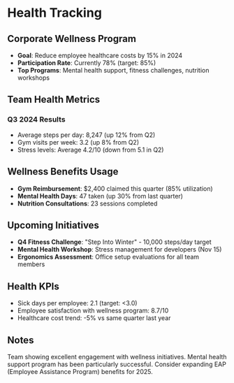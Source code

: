 # Health Tracking

## Corporate Wellness Program
- **Goal**: Reduce employee healthcare costs by 15% in 2024
- **Participation Rate**: Currently 78% (target: 85%)
- **Top Programs**: Mental health support, fitness challenges, nutrition workshops

## Team Health Metrics
### Q3 2024 Results
- Average steps per day: 8,247 (up 12% from Q2)
- Gym visits per week: 3.2 (up 8% from Q2)
- Stress levels: Average 4.2/10 (down from 5.1 in Q2)

## Wellness Benefits Usage
- **Gym Reimbursement**: $2,400 claimed this quarter (85% utilization)
- **Mental Health Days**: 47 taken (up 30% from last quarter)
- **Nutrition Consultations**: 23 sessions completed

## Upcoming Initiatives
- **Q4 Fitness Challenge**: "Step Into Winter" - 10,000 steps/day target
- **Mental Health Workshop**: Stress management for developers (Nov 15)
- **Ergonomics Assessment**: Office setup evaluations for all team members

## Health KPIs
- Sick days per employee: 2.1 (target: <3.0)
- Employee satisfaction with wellness program: 8.7/10
- Healthcare cost trend: -5% vs same quarter last year

## Notes
Team showing excellent engagement with wellness initiatives. Mental health support program has been particularly successful. Consider expanding EAP (Employee Assistance Program) benefits for 2025.